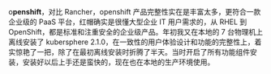 o**penshift**，对比 Rancher，openshift 产品完整性实在是丰富太多，更符合一款企业级的 PaaS 平台，红帽确实是很懂大型企业 IT 用户需求的，从 RHEL 到 OpenShift，都是标准和注重安全的企业级产品。年初我又在本地的 7 台物理机上离线安装了 kubersphere 2.1.0，在一致性的用户体验设计和功能的完整性上，着实惊艳了一把，除了在最初离线安装时折腾了半天。当时开启了所有功能组件安装，安装好以后上手还是蛮快的，现在也在本地的生产环境使用。